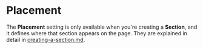# Placement

The **Placement** setting is only available when you're creating a **Section**, and it defines where that section appears on the page. They are explained in detail in [creating-a-section.md](../creating-template-parts/creating-a-section.md "mention").
